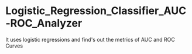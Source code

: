 # Logistic_Regression_Classifier_AUC-ROC_Analyzer
It uses logistic regressions and find's out the metrics of AUC and ROC Curves
